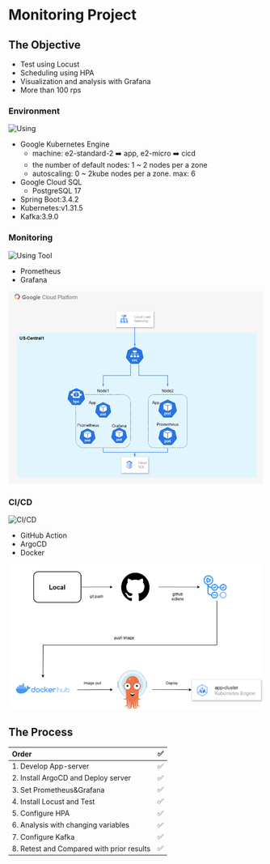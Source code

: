 ﻿# Monitoring Project

## The Objective

- Test using Locust
- Scheduling using HPA
- Visualization and analysis with Grafana
- More than 100 rps

### Environment

![Using](https://go-skill-icons.vercel.app/api/icons?i=spring,postgresql,kubernetes,gcp,kafka)

- Google Kubernetes Engine
  - machine: e2-standard-2 ➡️ app, e2-micro ➡️ cicd
  - the number of default nodes: 1 ~ 2 nodes per a zone
  - autoscaling: 0 ~ 2kube nodes per a zone. max: 6
- Google Cloud SQL
  - PostgreSQL 17
- Spring Boot:3.4.2
- Kubernetes:v1.31.5
- Kafka:3.9.0

### Monitoring

![Using Tool](https://go-skill-icons.vercel.app/api/icons?i=grafana,prometheus)

- Prometheus
- Grafana

![Architecture Diagram](Monitoring-Project.drawio.png)

### CI/CD

![CI/CD](https://go-skill-icons.vercel.app/api/icons?i=github,argocd,docker)

- GitHub Action
- ArgoCD
- Docker

![CI/CD](cicd.png)

## The Process
|Order|✅|
|:-----|:----:|
|1. Develop App-server|✅|
|2. Install ArgoCD and Deploy server|✅|
|3. Set Prometheus&Grafana|✅|
|4. Install Locust and Test|✅|
|5. Configure HPA|✅|
|6. Analysis with changing variables|✅|
|7. Configure Kafka|✅|
|8. Retest and Compared with prior results|✅|